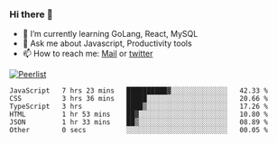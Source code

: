 ### Hi there 👋

- 🌱 I’m currently learning GoLang, React, MySQL
- 💬 Ask me about Javascript, Productivity tools 
- 📫 How to reach me: [Mail](mailto:kvaishak47@gmail.com) or [twitter](https://twitter.com/kvaish4k)

[![Peerlist](https://peerlist-readme-badge.herokuapp.com/api/kvaishak)](https://peerlist.io/kvaishak)

<!--START_SECTION:waka-->

```text
JavaScript   7 hrs 23 mins   ██████████▓░░░░░░░░░░░░░░   42.33 %
CSS          3 hrs 36 mins   █████░░░░░░░░░░░░░░░░░░░░   20.66 %
TypeScript   3 hrs           ████▒░░░░░░░░░░░░░░░░░░░░   17.26 %
HTML         1 hr 53 mins    ██▓░░░░░░░░░░░░░░░░░░░░░░   10.80 %
JSON         1 hr 33 mins    ██▒░░░░░░░░░░░░░░░░░░░░░░   08.89 %
Other        0 secs          ░░░░░░░░░░░░░░░░░░░░░░░░░   00.05 %
```

<!--END_SECTION:waka-->
